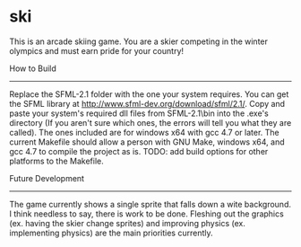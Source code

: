 ski
===

This is an arcade skiing game. You are a skier competing in the winter 
olympics and must earn pride for your country!


How to Build
************

Replace the SFML-2.1 folder with the one your system requires.  You can get
the SFML library at http://www.sfml-dev.org/download/sfml/2.1/.  Copy and
paste your system's required dll files from SFML-2.1\bin into the .exe's
directory (If you aren't sure which ones, the errors will tell you what they
are called). The ones included are for windows x64 with gcc 4.7 or later.
The current Makefile should allow a person with GNU Make, windows x64, and
gcc 4.7 to compile the project as is. TODO: add build options for other
platforms to the Makefile.


Future Development
******************

The game currently shows a single sprite that falls down a wite background.
I think needless to say, there is work to be done. Fleshing out the graphics
(ex. having the skier change sprites) and improving physics (ex. implementing
physics) are the main priorities currently.
